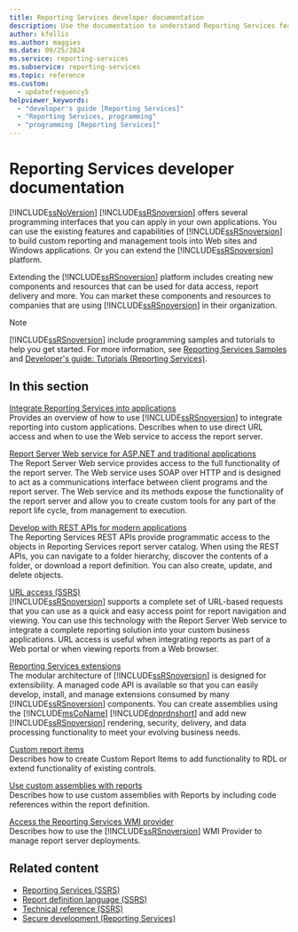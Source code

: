 ```yaml
---
title: Reporting Services developer documentation
description: Use the documentation to understand Reporting Services features and capabilities to build custom reporting and management tools into Web sites and Windows applications.
author: kfollis
ms.author: maggies
ms.date: 09/25/2024
ms.service: reporting-services
ms.subservice: reporting-services
ms.topic: reference
ms.custom:
  - updatefrequency5
helpviewer_keywords:
  - "developer's guide [Reporting Services]"
  - "Reporting Services, programming"
  - "programming [Reporting Services]"
---
```


# Reporting Services developer documentation
  [!INCLUDE[ssNoVersion](../includes/ssnoversion-md.md)] [!INCLUDE[ssRSnoversion](../includes/ssrsnoversion-md.md)] offers several programming interfaces that you can apply in your own applications. You can use the existing features and capabilities of [!INCLUDE[ssRSnoversion](../includes/ssrsnoversion-md.md)] to build custom reporting and management tools into Web sites and Windows applications. Or you can extend the [!INCLUDE[ssRSnoversion](../includes/ssrsnoversion-md.md)] platform.  
  
 Extending the [!INCLUDE[ssRSnoversion](../includes/ssrsnoversion-md.md)] platform includes creating new components and resources that can be used for data access, report delivery and more. You can market these components and resources to companies that are using [!INCLUDE[ssRSnoversion](../includes/ssrsnoversion-md.md)] in their organization.  
  
> [!NOTE]  
>  [!INCLUDE[ssRSnoversion](../includes/ssrsnoversion-md.md)] include programming samples and tutorials to help you get started. For more information, see [Reporting Services Samples](https://msdn.microsoft.com/library/ms160954\(v=sql.110\).aspx) and [Developer's guide: Tutorials (Reporting Services)](https://msdn.microsoft.com/library/aa337423\(v=sql.110\).aspx).  
  
## In this section  
 [Integrate Reporting Services into applications](../reporting-services/application-integration/integrating-reporting-services-into-applications.md)  
 Provides an overview of how to use [!INCLUDE[ssRSnoversion](../includes/ssrsnoversion-md.md)] to integrate reporting into custom applications. Describes when to use direct URL access and when to use the Web service to access the report server.  
  
 [Report Server Web service for ASP.NET and traditional applications](../reporting-services/report-server-web-service/report-server-web-service.md)  
 The Report Server Web service provides access to the full functionality of the report server. The Web service uses SOAP over HTTP and is designed to act as a communications interface between client programs and the report server. The Web service and its methods expose the functionality of the report server and allow you to create custom tools for any part of the report life cycle, from management to execution.  
 
 [Develop with REST APIs for modern applications](developer/rest-api.md)</br>
 The Reporting Services REST APIs provide programmatic access to the objects in Reporting Services report server catalog. When using the REST APIs, you can navigate to a folder hierarchy, discover the contents of a folder, or download a report definition. You can also create, update, and delete objects.

 [URL access &#40;SSRS&#41;](../reporting-services/url-access-ssrs.md)  
 [!INCLUDE[ssRSnoversion](../includes/ssrsnoversion-md.md)] supports a complete set of URL-based requests that you can use as a quick and easy access point for report navigation and viewing. You can use this technology with the Report Server Web service to integrate a complete reporting solution into your custom business applications. URL access is useful when integrating reports as part of a Web portal or when viewing reports from a Web browser.  
  
 [Reporting Services extensions](../reporting-services/extensions/reporting-services-extensions.md)  
 The modular architecture of [!INCLUDE[ssRSnoversion](../includes/ssrsnoversion-md.md)] is designed for extensibility. A managed code API is available so that you can easily develop, install, and manage extensions consumed by many [!INCLUDE[ssRSnoversion](../includes/ssrsnoversion-md.md)] components. You can create assemblies using the [!INCLUDE[msCoName](../includes/msconame-md.md)] [!INCLUDE[dnprdnshort](../includes/dnprdnshort-md.md)] and add new [!INCLUDE[ssRSnoversion](../includes/ssrsnoversion-md.md)] rendering, security, delivery, and data processing functionality to meet your evolving business needs.  
  
 [Custom report items](../reporting-services/custom-report-items/custom-report-items.md)  
 Describes how to create Custom Report Items to add functionality to RDL or extend functionality of existing controls.  
  
 [Use custom assemblies with reports](../reporting-services/custom-assemblies/using-custom-assemblies-with-reports.md)  
 Describes how to use custom assemblies with Reports by including code references within the report definition.  
  
 [Access the Reporting Services WMI provider](../reporting-services/tools/access-the-reporting-services-wmi-provider.md)  
 Describes how to use the [!INCLUDE[ssRSnoversion](../includes/ssrsnoversion-md.md)] WMI Provider to manage report server deployments.  
  
## Related content

- [Reporting Services &#40;SSRS&#41;](../reporting-services/create-deploy-and-manage-mobile-and-paginated-reports.md)
- [Report definition language &#40;SSRS&#41;](../reporting-services/reports/report-definition-language-ssrs.md)
- [Technical reference &#40;SSRS&#41;](../reporting-services/technical-reference-ssrs.md)
- [Secure development &#40;Reporting Services&#41;](../reporting-services/extensions/secure-development/secure-development-reporting-services.md)
